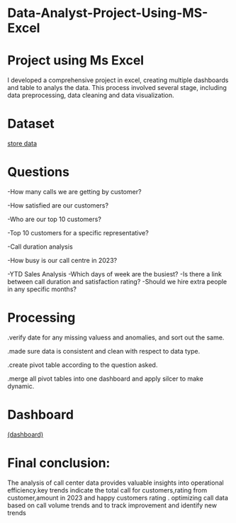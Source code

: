 # Data-Analyst-Project-Using-MS-Excel
# Project using Ms Excel

I developed a comprehensive project in excel, creating multiple dashboards and table to analys the data. This process involved several stage, including data preprocessing, data cleaning and data visualization.

# Dataset

<a href="https://github.com/sanjay17012002/Data-Analyst-Project-Using-MS-Excel/blob/main/data-excel-portfolio-project.xlsx">store data</a>

# Questions

-How many calls we are getting by customer?

-How satisfied are our customers?

-Who are our top 10 customers?

-Top 10 customers for a specific representative?

-Call duration analysis

-How busy is our call centre in 2023?

-YTD Sales Analysis
-Which days of week are the busiest?
-Is there a link between call duration and satisfaction rating?
-Should we hire extra people in any specific months?

# Processing

.verify date for any missing valuess and anomalies, and sort out the same.

.made sure data is consistent and clean with respect to data type.

.create pivot table according to the question asked.

.merge all pivot tables into one dashboard and apply silcer to make dynamic.

# Dashboard
[(dashboard)](https://github.com/sanjay17012002/Data-Analyst-Project-Using-MS-Excel/blob/main/dashboard.jpeg)

# Final conclusion:

The analysis of call center data provides valuable insights into operational efficiency.key trends indicate the total call for customers,rating from customer,amount in 2023 and happy customers rating . optimizing call data based on call volume trends and to track improvement and identify new trends

